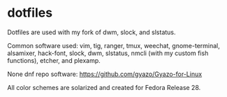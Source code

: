 # dotfiles
Dotfiles are used with my fork of dwm, slock, and slstatus.

Common software used: vim, tig, ranger, tmux, weechat, gnome-terminal, alsamixer, hack-font, slock, dwm, slstatus, nmcli (with my custom fish functions), etcher, and plexamp.

None dnf repo software: https://github.com/gyazo/Gyazo-for-Linux

All color schemes are solarized and created for Fedora Release 28.
